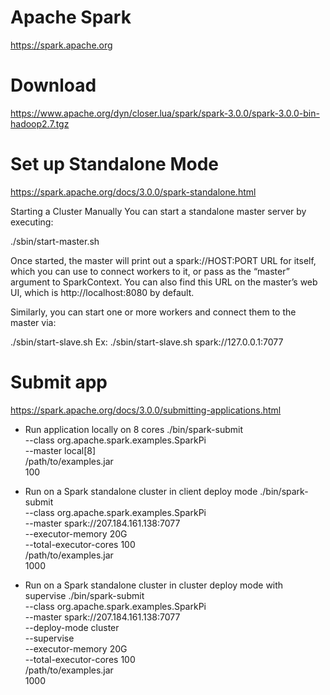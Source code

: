 # Apache Spark
https://spark.apache.org
# Download 
https://www.apache.org/dyn/closer.lua/spark/spark-3.0.0/spark-3.0.0-bin-hadoop2.7.tgz
# Set up Standalone Mode
https://spark.apache.org/docs/3.0.0/spark-standalone.html

Starting a Cluster Manually
You can start a standalone master server by executing:

./sbin/start-master.sh

Once started, the master will print out a spark://HOST:PORT URL for itself, which you can use to connect workers to it, or pass as the “master” argument to SparkContext. You can also find this URL on the master’s web UI, which is http://localhost:8080 by default.

Similarly, you can start one or more workers and connect them to the master via:

./sbin/start-slave.sh <master-spark-URL>
Ex:
./sbin/start-slave.sh spark://127.0.0.1:7077  

# Submit app
https://spark.apache.org/docs/3.0.0/submitting-applications.html

* Run application locally on 8 cores
./bin/spark-submit \
  --class org.apache.spark.examples.SparkPi \
  --master local[8] \
  /path/to/examples.jar \
  100

* Run on a Spark standalone cluster in client deploy mode
./bin/spark-submit \
  --class org.apache.spark.examples.SparkPi \
  --master spark://207.184.161.138:7077 \
  --executor-memory 20G \
  --total-executor-cores 100 \
  /path/to/examples.jar \
  1000

* Run on a Spark standalone cluster in cluster deploy mode with supervise
./bin/spark-submit \
  --class org.apache.spark.examples.SparkPi \
  --master spark://207.184.161.138:7077 \
  --deploy-mode cluster \
  --supervise \
  --executor-memory 20G \
  --total-executor-cores 100 \
  /path/to/examples.jar \
  1000


